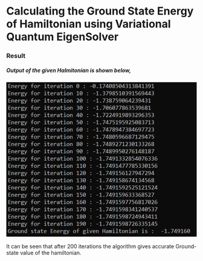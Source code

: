 # Calculating the Ground State Energy of Hamiltonian using Variational Quantum EigenSolver


### Result

##### Output of the given Halmitonian is shown below,
<img src="Ground_state_output.JPG">

It can be seen that after 200 iterations the algorithm gives accurate Ground-state value of the hamiltonian.
